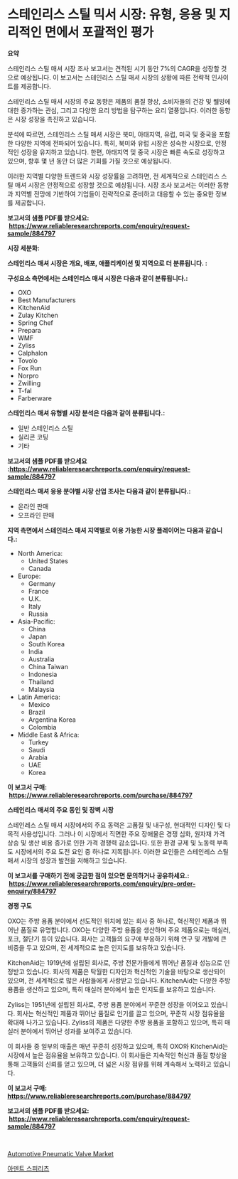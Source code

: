 <p><h1>스테인리스 스틸 믹서 시장: 유형, 응용 및 지리적인 면에서 포괄적인 평가</h1></p><p><strong>요약</strong></p>
<p><p>스테인리스 스틸 매셔 시장 조사 보고서는 견적된 시기 동안 7%의 CAGR을 성장할 것으로 예상됩니다. 이 보고서는 스테인리스 스틸 매셔 시장의 상황에 따른 전략적 인사이트를 제공합니다.</p><p>스테인리스 스틸 매셔 시장의 주요 동향은 제품의 품질 향상, 소비자들의 건강 및 웰빙에 대한 증가하는 관심, 그리고 다양한 요리 방법을 탐구하는 요리 열풍입니다. 이러한 동향은 시장 성장을 촉진하고 있습니다.</p><p>분석에 따르면, 스테인리스 스틸 매셔 시장은 북미, 아태지역, 유럽, 미국 및 중국을 포함한 다양한 지역에 전파되어 있습니다. 특히, 북미와 유럽 시장은 성숙한 시장으로, 안정적인 성장을 유지하고 있습니다. 한편, 아태지역 및 중국 시장은 빠른 속도로 성장하고 있으며, 향후 몇 년 동안 더 많은 기회를 가질 것으로 예상됩니다.</p><p>이러한 지역별 다양한 트렌드와 시장 성장률을 고려하면, 전 세계적으로 스테인리스 스틸 매셔 시장은 안정적으로 성장할 것으로 예상됩니다. 시장 조사 보고서는 이러한 동향과 지역별 전망에 기반하여 기업들이 전략적으로 준비하고 대응할 수 있는 중요한 정보를 제공합니다.</p></p>
<p><strong>보고서의 샘플 PDF를 받으세요: &nbsp;<a href="https://www.reliableresearchreports.com/enquiry/request-sample/884797">https://www.reliableresearchreports.com/enquiry/request-sample/884797</a></strong></p>
<p><strong>시장 세분화:</strong></p>
<p><strong> 스테인리스 매셔 시장은 개요, 배포, 애플리케이션 및 지역으로 더 분류됩니다. :</strong></p>
<p><strong>구성요소 측면에서는 스테인리스 매셔 시장은 다음과 같이 분류됩니다.:</strong></p>
<p><ul><li>OXO</li><li>Best Manufacturers</li><li>KitchenAid</li><li>Zulay Kitchen</li><li>Spring Chef</li><li>Prepara</li><li>WMF</li><li>Zyliss</li><li>Calphalon</li><li>Tovolo</li><li>Fox Run</li><li>Norpro</li><li>Zwilling</li><li>T-fal</li><li>Farberware</li></ul></p>
<p><strong> 스테인리스 매셔 유형별 시장 분석은 다음과 같이 분류됩니다.:</strong></p>
<p><ul><li>일반 스테인리스 스틸</li><li>실리콘 코팅</li><li>기타</li></ul></p>
<p><strong>보고서의 샘플 PDF를 받으세요 :<a href="https://www.reliableresearchreports.com/enquiry/request-sample/884797">https://www.reliableresearchreports.com/enquiry/request-sample/884797</a></strong></p>
<p><strong> 스테인리스 매셔 응용 분야별 시장 산업 조사는 다음과 같이 분류됩니다.:</strong></p>
<p><ul><li>온라인 판매</li><li>오프라인 판매</li></ul></p>
<p><strong>지역 측면에서 스테인리스 매셔 지역별로 이용 가능한 시장 플레이어는 다음과 같습니다.:</strong></p>
<p><ul>
    <li>
        North America:
        <ul>
            <li>United States</li>
            <li>Canada</li>
        </ul>
    </li>
    <li>
        Europe:
        <ul>
            <li>Germany</li>
            <li>France</li>
            <li>U.K.</li>
            <li>Italy</li>
            <li>Russia</li>
        </ul>
    </li>
    <li>
        Asia-Pacific:
        <ul>
            <li>China</li>
            <li>Japan</li>
            <li>South Korea</li>
            <li>India</li>
            <li>Australia</li>
            <li>China Taiwan</li>
            <li>Indonesia</li>
            <li>Thailand</li>
            <li>Malaysia</li>
        </ul>
    </li>
    <li>
        Latin America:
        <ul>
            <li>Mexico</li>
            <li>Brazil</li>
            <li>Argentina Korea</li>
            <li>Colombia</li>
        </ul>
    </li>
    <li>
        Middle East & Africa:
        <ul>
            <li>Turkey</li>
            <li>Saudi</li>
            <li>Arabia</li>
            <li>UAE</li>
            <li>Korea</li>
        </ul>
    </li>
    </ul></p>
<p><strong>이 보고서 구매: &nbsp;<a href="https://www.reliableresearchreports.com/purchase/884797">https://www.reliableresearchreports.com/purchase/884797</a></strong></p>
<p><strong>스테인리스 매셔의 주요 동인 및 장벽 시장</strong></p>
<p><p>스테인레스 스틸 매셔 시장에서의 주요 동력은 고품질 및 내구성, 현대적인 디자인 및 다목적 사용성입니다. 그러나 이 시장에서 직면한 주요 장애물은 경쟁 심화, 원자재 가격 상승 및 생산 비용 증가로 인한 가격 경쟁력 감소입니다. 또한 환경 규제 및 노동력 부족도 시장에서의 주요 도전 요인 중 하나로 지목됩니다. 이러한 요인들은 스테인레스 스틸 매셔 시장의 성장과 발전을 저해하고 있습니다.</p></p>
<p><strong>이 보고서를 구매하기 전에 궁금한 점이 있으면 문의하거나 공유하세요.: &nbsp;<a href="https://www.reliableresearchreports.com/enquiry/pre-order-enquiry/884797">https://www.reliableresearchreports.com/enquiry/pre-order-enquiry/884797</a></strong></p>
<p><strong>경쟁 구도</strong></p>
<p><p>OXO는 주방 용품 분야에서 선도적인 위치에 있는 회사 중 하나로, 혁신적인 제품과 뛰어난 품질로 유명합니다. OXO는 다양한 주방 용품을 생산하며 주요 제품으로는 매실러, 포크, 절단기 등이 있습니다. 회사는 고객들의 요구에 부응하기 위해 연구 및 개발에 큰 비중을 두고 있으며, 전 세계적으로 높은 인지도를 보유하고 있습니다.</p><p>KitchenAid는 1919년에 설립된 회사로, 주방 전문가들에게 뛰어난 품질과 성능으로 인정받고 있습니다. 회사의 제품은 탁월한 디자인과 혁신적인 기술을 바탕으로 생산되어 있으며, 전 세계적으로 많은 사람들에게 사랑받고 있습니다. KitchenAid는 다양한 주방 용품을 생산하고 있으며, 특히 매실러 분야에서 높은 인지도를 보유하고 있습니다.</p><p>Zyliss는 1951년에 설립된 회사로, 주방 용품 분야에서 꾸준한 성장을 이어오고 있습니다. 회사는 혁신적인 제품과 뛰어난 품질로 인기를 끌고 있으며, 꾸준히 시장 점유율을 확대해 나가고 있습니다. Zyliss의 제품은 다양한 주방 용품을 포함하고 있으며, 특히 매실러 분야에서 뛰어난 성과를 보여주고 있습니다.</p><p>이 회사들 중 일부의 매출은 매년 꾸준히 성장하고 있으며, 특히 OXO와 KitchenAid는 시장에서 높은 점유율을 보유하고 있습니다. 이 회사들은 지속적인 혁신과 품질 향상을 통해 고객들의 신뢰를 얻고 있으며, 더 넓은 시장 점유를 위해 계속해서 노력하고 있습니다.</p></p>
<p><strong>이 보고서 구매: &nbsp; <a href="https://www.reliableresearchreports.com/purchase/884797">https://www.reliableresearchreports.com/purchase/884797</a></strong></p>
<p><strong>보고서의 샘플 PDF를 받으세요: &nbsp;<a href="https://www.reliableresearchreports.com/enquiry/request-sample/884797">https://www.reliableresearchreports.com/enquiry/request-sample/884797</a></strong><strong></strong></p>
<p>&nbsp;</p>
<p><p><a href="https://invited-way-688.notion.site/Automotive-Pneumatic-Valve-Market-Furnish-Information-about-Market-Size-Market-Share-Market-Dynami-e569b01763a24c748535006f4f3607c3">Automotive Pneumatic Valve Market</a></p><p><a href="https://medium.com/@sweetums856856/%EC%97%B4%EC%A0%95%EC%A0%81%EC%9D%B8-%ED%98%BC%EB%B0%8B-%EC%8B%9C%EC%9E%A5-%EC%9C%A0%ED%98%95-%EC%9D%91%EC%9A%A9-%EB%B0%8F-%EC%A7%80%EB%A6%AC%EC%A0%81-%ED%8F%89%EA%B0%80%EC%97%90-%EB%8C%80%ED%95%9C-%EC%A2%85%ED%95%A9%EC%A0%81%EC%9D%B8-%ED%8F%89%EA%B0%80-bc48c86bcf36">아덴트 스피리츠</a></p></p>